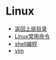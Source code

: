 # Linux

* [返回上层目录](../operating-system.md)
* [Linux常用命令](linux-command/linux-command.md)
* [shell编程](shell/shell.md)
* [vim](vim/vim.md)

